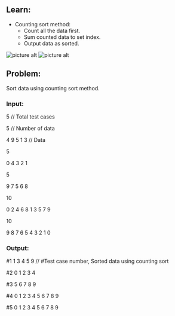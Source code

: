 ## Learn:
- Counting sort method:
  - Count all the data first.
  - Sum counted data to set index.
  - Output data as sorted.

![picture alt](https://github.com/ami-arkhan/study-materials/blob/master/codes/sorting/counting-sort/count_digits.gif "Count Digits")
![picture alt](https://github.com/ami-arkhan/study-materials/blob/master/codes/sorting/counting-sort/result_data.gif "Result Data")



## Problem:
Sort data using counting sort method.



### Input:
5   // Total test cases

5   // Number of data

4 9 5 1 3   // Data

5

0 4 3 2 1

5

9 7 5 6 8

10

0 2 4 6 8 1 3 5 7 9

10

9 8 7 6 5 4 3 2 1 0



### Output:
#1 1 3 4 5 9    // #Test case number, Sorted data using counting sort

#2 0 1 2 3 4

#3 5 6 7 8 9

#4 0 1 2 3 4 5 6 7 8 9

#5 0 1 2 3 4 5 6 7 8 9
